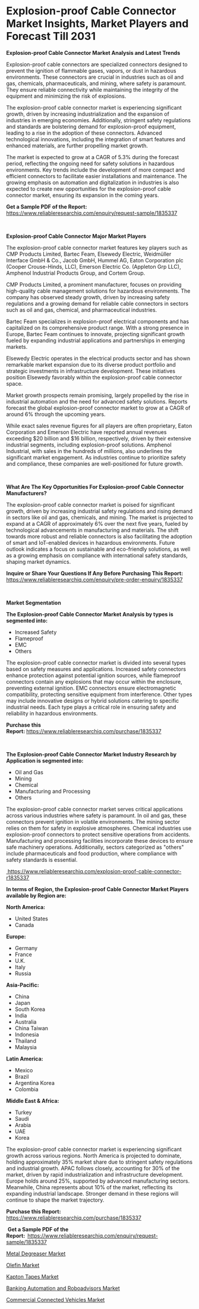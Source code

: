 <p><h1>Explosion-proof Cable Connector Market Insights, Market Players and Forecast Till 2031</h1></p><p><strong>Explosion-proof Cable Connector Market Analysis and Latest Trends</strong></p>
<p><p>Explosion-proof cable connectors are specialized connectors designed to prevent the ignition of flammable gases, vapors, or dust in hazardous environments. These connectors are crucial in industries such as oil and gas, chemicals, pharmaceuticals, and mining, where safety is paramount. They ensure reliable connectivity while maintaining the integrity of the equipment and minimizing the risk of explosions.</p><p>The explosion-proof cable connector market is experiencing significant growth, driven by increasing industrialization and the expansion of industries in emerging economies. Additionally, stringent safety regulations and standards are bolstering demand for explosion-proof equipment, leading to a rise in the adoption of these connectors. Advanced technological innovations, including the integration of smart features and enhanced materials, are further propelling market growth.</p><p>The market is expected to grow at a CAGR of 5.3% during the forecast period, reflecting the ongoing need for safety solutions in hazardous environments. Key trends include the development of more compact and efficient connectors to facilitate easier installations and maintenance. The growing emphasis on automation and digitalization in industries is also expected to create new opportunities for the explosion-proof cable connector market, ensuring its expansion in the coming years.</p></p>
<p><strong>Get a Sample PDF of the Report:&nbsp;</strong> <a href="https://www.reliableresearchiq.com/enquiry/request-sample/1835337?utm_campaign=1137&utm_medium=2&utm_source=Github&utm_content=ia&utm_term=16102024&utm_id=explosion-proof-cable-connector">https://www.reliableresearchiq.com/enquiry/request-sample/1835337</a></p>
<p>&nbsp;</p>
<p><strong>Explosion-proof Cable Connector Major Market Players</strong></p>
<p><p>The explosion-proof cable connector market features key players such as CMP Products Limited, Bartec Feam, Elsewedy Electric, Weidmüller Interface GmbH & Co., Jacob GmbH, Hummel AG, Eaton Corporation plc (Cooper Crouse-Hinds, LLC), Emerson Electric Co. (Appleton Grp LLC), Amphenol Industrial Products Group, and Cortem Group. </p><p>CMP Products Limited, a prominent manufacturer, focuses on providing high-quality cable management solutions for hazardous environments. The company has observed steady growth, driven by increasing safety regulations and a growing demand for reliable cable connectors in sectors such as oil and gas, chemical, and pharmaceutical industries.</p><p>Bartec Feam specializes in explosion-proof electrical components and has capitalized on its comprehensive product range. With a strong presence in Europe, Bartec Feam continues to innovate, projecting significant growth fueled by expanding industrial applications and partnerships in emerging markets.</p><p>Elsewedy Electric operates in the electrical products sector and has shown remarkable market expansion due to its diverse product portfolio and strategic investments in infrastructure development. These initiatives position Elsewedy favorably within the explosion-proof cable connector space.</p><p>Market growth prospects remain promising, largely propelled by the rise in industrial automation and the need for advanced safety solutions. Reports forecast the global explosion-proof connector market to grow at a CAGR of around 6% through the upcoming years.</p><p>While exact sales revenue figures for all players are often proprietary, Eaton Corporation and Emerson Electric have reported annual revenues exceeding $20 billion and $16 billion, respectively, driven by their extensive industrial segments, including explosion-proof solutions. Amphenol Industrial, with sales in the hundreds of millions, also underlines the significant market engagement. As industries continue to prioritize safety and compliance, these companies are well-positioned for future growth.</p></p>
<p>&nbsp;</p>
<p><strong>What Are The Key Opportunities For Explosion-proof Cable Connector Manufacturers?</strong></p>
<p><p>The explosion-proof cable connector market is poised for significant growth, driven by increasing industrial safety regulations and rising demand in sectors like oil and gas, chemicals, and mining. The market is projected to expand at a CAGR of approximately 6% over the next five years, fueled by technological advancements in manufacturing and materials. The shift towards more robust and reliable connectors is also facilitating the adoption of smart and IoT-enabled devices in hazardous environments. Future outlook indicates a focus on sustainable and eco-friendly solutions, as well as a growing emphasis on compliance with international safety standards, shaping market dynamics.</p></p>
<p><strong>Inquire or Share Your Questions If Any Before Purchasing This Report:</strong> <a href="https://www.reliableresearchiq.com/enquiry/pre-order-enquiry/1835337?utm_campaign=1137&utm_medium=2&utm_source=Github&utm_content=ia&utm_term=16102024&utm_id=explosion-proof-cable-connector">https://www.reliableresearchiq.com/enquiry/pre-order-enquiry/1835337</a></p>
<p>&nbsp;</p>
<p><strong>Market Segmentation</strong></p>
<p><strong>The Explosion-proof Cable Connector Market Analysis by types is segmented into:</strong></p>
<p><ul><li>Increased Safety</li><li>Flameproof</li><li>EMC</li><li>Others</li></ul></p>
<p><p>The explosion-proof cable connector market is divided into several types based on safety measures and applications. Increased safety connectors enhance protection against potential ignition sources, while flameproof connectors contain any explosions that may occur within the enclosure, preventing external ignition. EMC connectors ensure electromagnetic compatibility, protecting sensitive equipment from interference. Other types may include innovative designs or hybrid solutions catering to specific industrial needs. Each type plays a critical role in ensuring safety and reliability in hazardous environments.</p></p>
<p><strong>Purchase this Report:&nbsp;</strong><a href="https://www.reliableresearchiq.com/purchase/1835337?utm_campaign=1137&utm_medium=2&utm_source=Github&utm_content=ia&utm_term=16102024&utm_id=explosion-proof-cable-connector">https://www.reliableresearchiq.com/purchase/1835337</a></p>
<p>&nbsp;</p>
<p><strong>The Explosion-proof Cable Connector Market Industry Research by Application is segmented into:</strong></p>
<p><ul><li>Oil and Gas</li><li>Mining</li><li>Chemical</li><li>Manufacturing and Processing</li><li>Others</li></ul></p>
<p><p>The explosion-proof cable connector market serves critical applications across various industries where safety is paramount. In oil and gas, these connectors prevent ignition in volatile environments. The mining sector relies on them for safety in explosive atmospheres. Chemical industries use explosion-proof connectors to protect sensitive operations from accidents. Manufacturing and processing facilities incorporate these devices to ensure safe machinery operations. Additionally, sectors categorized as "others" include pharmaceuticals and food production, where compliance with safety standards is essential.</p></p>
<p><a href="https://www.reliableresearchiq.com/explosion-proof-cable-connector-r1835337?utm_campaign=1137&utm_medium=2&utm_source=Github&utm_content=ia&utm_term=16102024&utm_id=explosion-proof-cable-connector">&nbsp;https://www.reliableresearchiq.com/explosion-proof-cable-connector-r1835337</a></p>
<p><strong>In terms of Region, the Explosion-proof Cable Connector Market Players available by Region are:</strong></p>
<p>
    <p> <strong> North America: </strong>
        <ul>
            <li>United States</li>
            <li>Canada</li>
        </ul>
        </p> 
    <p> <strong> Europe: </strong>
        <ul>
            <li>Germany</li>
            <li>France</li>
            <li>U.K.</li>
            <li>Italy</li>
            <li>Russia</li>
        </ul>
        </p> 
    <p> <strong> Asia-Pacific: </strong>
        <ul>
            <li>China</li>
            <li>Japan</li>
            <li>South Korea</li>
            <li>India</li>
            <li>Australia</li>
            <li>China Taiwan</li>
            <li>Indonesia</li>
            <li>Thailand</li>
            <li>Malaysia</li>
        </ul>
        </p> 
    <p> <strong> Latin America: </strong>
        <ul>
            <li>Mexico</li>
            <li>Brazil</li>
            <li>Argentina Korea</li>
            <li>Colombia</li>
        </ul>
        </p> 
    <p> <strong> Middle East & Africa: </strong>
        <ul>
            <li>Turkey</li>
            <li>Saudi</li>
            <li>Arabia</li>
            <li>UAE</li>
            <li>Korea</li>
        </ul>
    </p>
    </p>
<p><p>The explosion-proof cable connector market is experiencing significant growth across various regions. North America is projected to dominate, holding approximately 35% market share due to stringent safety regulations and industrial growth. APAC follows closely, accounting for 30% of the market, driven by rapid industrialization and infrastructure development. Europe holds around 25%, supported by advanced manufacturing sectors. Meanwhile, China represents about 10% of the market, reflecting its expanding industrial landscape. Stronger demand in these regions will continue to shape the market trajectory.</p></p>
<p><strong>Purchase this Report: </strong><a href="https://www.reliableresearchiq.com/purchase/1835337?utm_campaign=1137&utm_medium=2&utm_source=Github&utm_content=ia&utm_term=16102024&utm_id=explosion-proof-cable-connector">https://www.reliableresearchiq.com/purchase/1835337</a></p>
<p>&nbsp;<strong>Get a Sample PDF of the Report:&nbsp;&nbsp;</strong><a href="https://www.reliableresearchiq.com/enquiry/request-sample/1835337?utm_campaign=1137&utm_medium=2&utm_source=Github&utm_content=ia&utm_term=16102024&utm_id=explosion-proof-cable-connector">https://www.reliableresearchiq.com/enquiry/request-sample/1835337</a></p>
<p><strong></strong></p>
<p><p><a href="https://www.linkedin.com/pulse/metal-degreaser-market-research-report-2024-2031-incite-sight-4cl8e?utm_campaign=1137&utm_medium=2&utm_source=Github&utm_content=ia&utm_term=16102024&utm_id=explosion-proof-cable-connector">Metal Degreaser Market</a></p><p><a href="https://www.linkedin.com/pulse/global-olefin-industry-analysis-share-growth-trends-forecast-j13we?utm_campaign=1137&utm_medium=2&utm_source=Github&utm_content=ia&utm_term=16102024&utm_id=explosion-proof-cable-connector">Olefin Market</a></p><p><a href="https://www.linkedin.com/pulse/insights-kapton-tapes-industry-market-financial-status-cuzfe?utm_campaign=1137&utm_medium=2&utm_source=Github&utm_content=ia&utm_term=16102024&utm_id=explosion-proof-cable-connector">Kapton Tapes Market</a></p><p><a href="https://github.com/tewellnudorennk/Market-Research-Report-List-1/blob/main/banking-automation-and-roboadvisors-market.md?utm_campaign=1137&utm_medium=2&utm_source=Github&utm_content=ia&utm_term=16102024&utm_id=explosion-proof-cable-connector">Banking Automation and Roboadvisors Market</a></p><p><a href="https://github.com/lavenaz9fufin/Market-Research-Report-List-1/blob/main/commercial-connected-vehicles-market.md?utm_campaign=1137&utm_medium=2&utm_source=Github&utm_content=ia&utm_term=16102024&utm_id=explosion-proof-cable-connector">Commercial Connected Vehicles Market</a></p></p>
